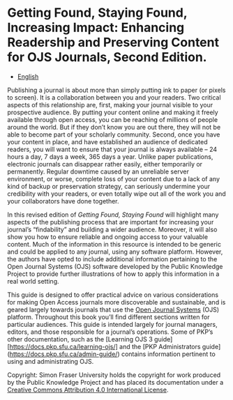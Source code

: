 # Getting Found, Staying Found, Increasing Impact: Enhancing Readership and Preserving Content for OJS Journals, Second Edition.

* [English](en/)

Publishing a journal is about more than simply putting ink to paper (or pixels to screen).
 It is a collaboration between you and your readers. Two critical aspects of this relationship are,
 first, making your journal visible to your prospective audience. By putting your content online and making
 it freely available through open access, you can be reaching of millions of people around the world. But if they don’t know you are out there, they will not be able to become part of your scholarly community. Second, once you have your content in place, and have established an audience of dedicated readers, you will want to ensure that your journal is always available – 24 hours a day, 7 days a week, 365 days a year. Unlike paper publications, electronic journals can disappear rather easily, either temporarily or permanently. Regular downtime caused by an unreliable server environment, or worse,
complete loss of your content due to a lack of any kind of backup or preservation strategy, can seriously
undermine your credibility with your readers, or even totally wipe out all of the work you and your collaborators have done together.

In this revised edition of _Getting Found, Staying Found_ will highlight many aspects of the publishing process
that are important for increasing your journal’s “findability” and building a wider audience. Moreover, it will also show you how to ensure reliable and ongoing access to your valuable content. Much of the information in this resource is intended to be generic and could be applied to any journal, using any software platform. However, the authors have opted to include additional information pertaining to the Open Journal Systems  (OJS) software developed by the Public Knowledge Project to provide further illustrations of how to apply this information in a real world setting.

This guide is designed to offer practical
advice on various considerations for making Open Access
journals more discoverable and sustainable, and is geared
largely towards journals that use the [Open Journal Systems](https://pkp.sfu.ca/ojs/) (OJS) platform.
Throughout this book you’ll find different sections written for particular audiences.
 This guide is intended largely for journal managers, editors, and those
 responsible for a journal’s operations. Some of PKP’s other documentation,
 such as the [Learning OJS 3 guide][https://docs.pkp.sfu.ca/learning-ojs/] and the [PKP Administrators
 guide] (https://docs.pkp.sfu.ca/admin-guide/) contains information pertinent to using and administrating OJS.


Copyright: Simon Fraser University holds the copyright for work produced by the Public Knowledge Project and has placed its documentation under a [Creative Commons Attribution 4.0 International License](http://creativecommons.org/licenses/by/4.0/).
